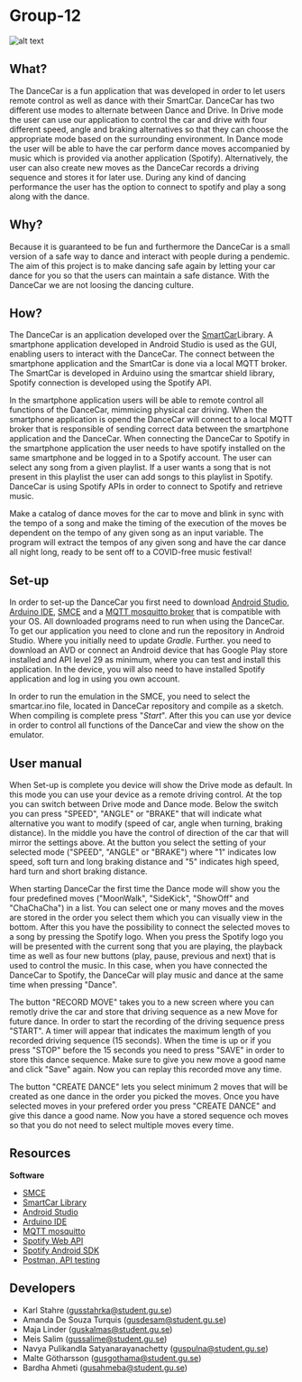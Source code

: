 # Group-12

![alt text](https://media.discordapp.net/attachments/831502886215221248/836180478083727360/Logo2.png)

## What?

The DanceCar is a fun application that was developed in order to let users remote control as well as dance with their SmartCar. DanceCar has two different use modes to alternate between Dance and Drive. In Drive mode the user can use our application to control the car and drive with four different speed, angle and braking alternatives so that they can choose the appropriate mode based on the surrounding environment. In Dance mode the user will be able to have the car perform dance moves accompanied by music which is provided via another application (Spotify). Alternatively, the user can also create new moves as the DanceCar records a driving sequence and stores it for later use. During any kind of dancing performance the user has the option to connect to spotify and play a song along with the dance.

## Why?

Because it is guaranteed to be fun and furthermore the DanceCar is a small version of a safe way to dance and interact with people during a pendemic. The aim of this project is to make dancing safe again by letting your car dance for you so that the users can maintain a safe distance. With the DanceCar we are not loosing the dancing culture.

## How?

The DanceCar is an application developed over the [SmartCar](https://platisd.github.io/smartcar_shield/)Library. A smartphone application developed in Android Studio is used as the GUI, enabling users to interact with the DanceCar. The connect between the smartphone application and the SmartCar is done via a local MQTT broker. The SmartCar is developed in Arduino using the smartcar shield library, Spotify connection is developed using the Spotify API.


In the smartphone application users will be able to remote control all functions of the DanceCar, mimmicing physical car driving. When the smartphone application is opend the DanceCar will connect to a local MQTT broker that is responsible of sending correct data between the smartphone application and the DanceCar. When connecting the DanceCar to Spotify in the smartphone application the user needs to have spotify installed on the same smartphone and be logged in to a Spotify account. The user can select any song from a given playlist. If a user wants a song that is not present in this playlist the user can add songs to this playlist in Spotify. DanceCar is using Spotify APIs in order to connect to Spotify and retrieve music. 

Make a catalog of dance moves for the car to move and blink in sync with the tempo of a song and make the timing of the execution of the moves be dependent on the tempo of any given song as an input variable. The program will extract the tempos of any given song and have the car dance all night long, ready to be sent off to a COVID-free music festival!

## Set-up

In order to set-up the DanceCar you first need to download [Android Studio](https://developer.android.com/studio), [Arduino IDE](https://www.arduino.cc/), [SMCE](https://github.com/ItJustWorksTM/smce-gd/releases) and a [MQTT mosquitto broker](https://mosquitto.org/) that is compatible with your OS. All downloaded programs need to run when using the DanceCar. To get our application you need to clone and run the repository in Android Studio. Where you initially need to update _Gradle_. Further. you need to download an AVD or connect an Android device that has Google Play store installed and API level 29 as minimum, where you can test and install this application. In the device, you will also need to have installed Spotify application and log in using you own account.

In order to run the emulation in the SMCE, you need to select the smartcar.ino file, located in DanceCar repository and compile as a sketch. When compiling is complete press "_Start_". After this you can use yor device in order to control all functions of the DanceCar and view the show on the emulator. 

## User manual

When Set-up is complete you device will show the Drive mode as default. In this mode you can use your device as a remote driving control. At the top you can switch between Drive mode and Dance mode. Below the switch you can press "SPEED", "ANGLE" or "BRAKE" that will indicate what alternative you want to modify (speed of car, angle when turning, braking distance). In the middle you have the control of direction of the car that will mirror the settings above. At the button you select the setting of your selected mode ("SPEED", "ANGLE" or "BRAKE") where "1" indicates low speed, soft turn and long braking distance and "5" indicates high speed, hard turn and short braking distance.

When starting DanceCar the first time the Dance mode will show you the four predefined moves ("MoonWalk", "SideKick", "ShowOff" and "ChaChaCha") in a list. You can select one or many moves and the moves are stored in the order you select them which you can visually view in the bottom. After this you have the possibility to connect the selected moves to a song by pressing the Spotify logo. When you press the Spotify logo you will be presented with the current song that you are playing, the playback time as well as four new buttons (play, pause, previous and next) that is used to control the music. In this case, when you have connected the DanceCar to Spotify, the DanceCar will play music and dance at the same time when pressing "Dance".

The button "RECORD MOVE" takes you to a new screen where you can remotly drive the car and store that driving sequence as a new Move for future dance. In order to start the recording of the driving sequence press "START". A timer will appear that indicates the maximum length of you recorded driving sequence (15 seconds). When the time is up or if you press "STOP" before the 15 seconds you need to press "SAVE" in order to store this dance sequence. Make sure to give you new move a good name and click "Save" again. Now you can replay this recorded move any time. 

The button "CREATE DANCE" lets you select minimum 2 moves that will be created as one dance in the order you picked the moves. Once you have selected moves in your prefered order you press "CREATE DANCE" and give this dance a good name. Now you have a stored sequence och moves so that you do not need to select multiple moves every time. 

## Resources

**Software**

- [SMCE](https://github.com/ItJustWorksTM/smce-gd/releases)
- [SmartCar Library](https://platisd.github.io/smartcar_shield/)
- [Android Studio](https://developer.android.com/studio)
- [Arduino IDE](https://www.arduino.cc/)
- [MQTT mosquitto](https://mosquitto.org/)
- [Spotify Web API](https://developer.spotify.com/documentation/web-api/)
- [Spotify Android SDK](https://developer.spotify.com/documentation/android/quick-start/)
- [Postman, API testing](https://www.postman.com/)

## Developers

- Karl Stahre (gusstahrka@student.gu.se)
- Amanda De Souza Turquis (gusdesam@student.gu.se)
- Maja Linder (guskalmas@student.gu.se)
- Meis Salim (gussalime@student.gu.se)
- Navya Pulikandla Satyanarayanachetty (guspulna@student.gu.se)
- Malte Götharsson (gusgothama@student.gu.se)
- Bardha Ahmeti (gusahmeba@student.gu.se)
